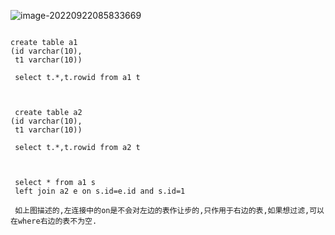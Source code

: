 ![image-20220922085833669](C:/Users/11608/AppData/Roaming/Typora/typora-user-images/image-20220922085833669.png)

```

create table a1
(id varchar(10),
 t1 varchar(10))
 
 select t.*,t.rowid from a1 t
 
 
 
 create table a2
(id varchar(10),
 t1 varchar(10))
 
 select t.*,t.rowid from a2 t
 
 
 
 select * from a1 s
 left join a2 e on s.id=e.id and s.id=1 
 
 如上图描述的,左连接中的on是不会对左边的表作让步的,只作用于右边的表,如果想过滤,可以在where右边的表不为空.
 
```

